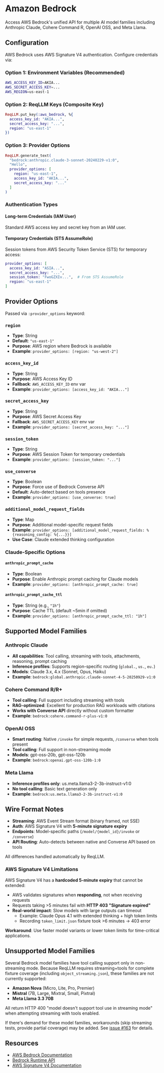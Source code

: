 # Amazon Bedrock

Access AWS Bedrock's unified API for multiple AI model families including Anthropic Claude, Cohere Command R, OpenAI OSS, and Meta Llama.

## Configuration

AWS Bedrock uses AWS Signature V4 authentication. Configure credentials via:

### Option 1: Environment Variables (Recommended)

```bash
AWS_ACCESS_KEY_ID=AKIA...
AWS_SECRET_ACCESS_KEY=...
AWS_REGION=us-east-1
```

### Option 2: ReqLLM Keys (Composite Key)

```elixir
ReqLLM.put_key(:aws_bedrock, %{
  access_key_id: "AKIA...",
  secret_access_key: "...",
  region: "us-east-1"
})
```

### Option 3: Provider Options

```elixir
ReqLLM.generate_text(
  "bedrock:anthropic.claude-3-sonnet-20240229-v1:0",
  "Hello",
  provider_options: [
    region: "us-east-1",
    access_key_id: "AKIA...",
    secret_access_key: "..."
  ]
)
```

### Authentication Types

#### Long-term Credentials (IAM User)

Standard AWS access key and secret key from an IAM user.

#### Temporary Credentials (STS AssumeRole)

Session tokens from AWS Security Token Service (STS) for temporary access:

```elixir
provider_options: [
  access_key_id: "ASIA...",
  secret_access_key: "...",
  session_token: "FwoGZXIv...",  # From STS AssumeRole
  region: "us-east-1"
]
```

## Provider Options

Passed via `:provider_options` keyword:

### `region`

- **Type**: String
- **Default**: `"us-east-1"`
- **Purpose**: AWS region where Bedrock is available
- **Example**: `provider_options: [region: "us-west-2"]`

### `access_key_id`

- **Type**: String
- **Purpose**: AWS Access Key ID
- **Fallback**: `AWS_ACCESS_KEY_ID` env var
- **Example**: `provider_options: [access_key_id: "AKIA..."]`

### `secret_access_key`

- **Type**: String
- **Purpose**: AWS Secret Access Key
- **Fallback**: `AWS_SECRET_ACCESS_KEY` env var
- **Example**: `provider_options: [secret_access_key: "..."]`

### `session_token`

- **Type**: String
- **Purpose**: AWS Session Token for temporary credentials
- **Example**: `provider_options: [session_token: "..."]`

### `use_converse`

- **Type**: Boolean
- **Purpose**: Force use of Bedrock Converse API
- **Default**: Auto-detect based on tools presence
- **Example**: `provider_options: [use_converse: true]`

### `additional_model_request_fields`

- **Type**: Map
- **Purpose**: Additional model-specific request fields
- **Example**: `provider_options: [additional_model_request_fields: %{reasoning_config: %{...}}]`
- **Use Case**: Claude extended thinking configuration

### Claude-Specific Options

#### `anthropic_prompt_cache`

- **Type**: Boolean
- **Purpose**: Enable Anthropic prompt caching for Claude models
- **Example**: `provider_options: [anthropic_prompt_cache: true]`

#### `anthropic_prompt_cache_ttl`

- **Type**: String (e.g., `"1h"`)
- **Purpose**: Cache TTL (default ~5min if omitted)
- **Example**: `provider_options: [anthropic_prompt_cache_ttl: "1h"]`

## Supported Model Families

### Anthropic Claude

- **All capabilities**: Tool calling, streaming with tools, attachments, reasoning, prompt caching
- **Inference profiles**: Supports region-specific routing (`global.`, `us.`, `eu.`)
- **Models**: Claude 3.x, 4.x (Sonnet, Opus, Haiku)
- **Example**: `bedrock:global.anthropic.claude-sonnet-4-5-20250929-v1:0`

### Cohere Command R/R+

- **Tool calling**: Full support including streaming with tools
- **RAG-optimized**: Excellent for production RAG workloads with citations
- **Works with Converse API** directly without custom formatter
- **Example**: `bedrock:cohere.command-r-plus-v1:0`

### OpenAI OSS

- **Smart routing**: Native `/invoke` for simple requests, `/converse` when tools present
- **Tool calling**: Full support in non-streaming mode
- **Models**: gpt-oss-20b, gpt-oss-120b
- **Example**: `bedrock:openai.gpt-oss-120b-1:0`

### Meta Llama

- **Inference profiles only**: us.meta.llama3-2-3b-instruct-v1:0
- **No tool calling**: Basic text generation only
- **Example**: `bedrock:us.meta.llama3-2-3b-instruct-v1:0`

## Wire Format Notes

- **Streaming**: AWS Event Stream format (binary framed, not SSE)
- **Auth**: AWS Signature V4 with **5-minute signature expiry**
- **Endpoints**: Model-specific paths (`/model/{model_id}/invoke` or `/converse`)
- **API Routing**: Auto-detects between native and Converse API based on tools

All differences handled automatically by ReqLLM.

### AWS Signature V4 Limitations

AWS Signature V4 has a **hardcoded 5-minute expiry** that cannot be extended:

- AWS validates signatures when **responding**, not when receiving requests
- Requests taking >5 minutes fail with **HTTP 403 "Signature expired"**
- **Real-world impact**: Slow models with large outputs can timeout
  - Example: Claude Opus 4.1 with extended thinking + high token limits
  - Recording `token_limit.json` fixture took >6 minutes → 403 error

**Workaround**: Use faster model variants or lower token limits for time-critical applications.

## Unsupported Model Families

Several Bedrock model families have tool calling support only in non-streaming mode. Because ReqLLM requires streaming+tools for complete fixture coverage (including `object_streaming.json`), these families are not currently supported:

- **Amazon Nova** (Micro, Lite, Pro, Premier)
- **Mistral** (7B, Large, Mixtral, Small, Pixtral)
- **Meta Llama 3.3 70B**

All return HTTP 400 "model doesn't support tool use in streaming mode" when attempting streaming with tools enabled.

If there's demand for these model families, workarounds (skip streaming tests, provide partial coverage) may be added. See [issue #163](https://github.com/agentjido/req_llm/issues/163) for details.

## Resources

- [AWS Bedrock Documentation](https://docs.aws.amazon.com/bedrock/)
- [Bedrock Runtime API](https://docs.aws.amazon.com/bedrock/latest/APIReference/API_runtime_Welcome.html)
- [AWS Signature V4 Documentation](https://docs.aws.amazon.com/IAM/latest/UserGuide/reference_aws-signing.html)
